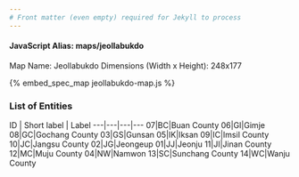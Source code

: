 ```yaml
---
# Front matter (even empty) required for Jekyll to process
---
```


#### JavaScript Alias: maps/jeollabukdo

Map Name: Jeollabukdo
Dimensions (Width x Height): 248x177



{% embed_spec_map jeollabukdo-map.js %}

### List of Entities

ID | Short label | Label
---|---|---|---
07|BC|Buan County
06|GI|Gimje
08|GC|Gochang County
03|GS|Gunsan
05|IK|Iksan
09|IC|Imsil County
10|JC|Jangsu County
02|JG|Jeongeup
01|JJ|Jeonju
11|JI|Jinan County
12|MC|Muju County
04|NW|Namwon
13|SC|Sunchang County
14|WC|Wanju County

